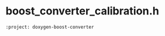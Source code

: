 # boost_converter_calibration.h
```{doxygenfile} boost_converter_calibration.h
:project: doxygen-boost-converter
```